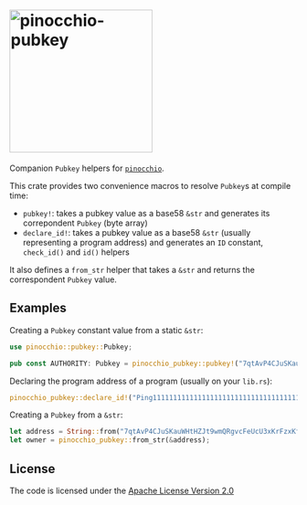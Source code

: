 # <img width="250" alt="pinocchio-pubkey" src="https://github.com/user-attachments/assets/de950d77-1f02-4d52-a2a8-fbf4029aa2dc"/>

Companion `Pubkey` helpers for [`pinocchio`](https://github.com/febo/pinocchio).

This crate provides two convenience macros to resolve `Pubkey`s at compile time:

* `pubkey!`: takes a pubkey value as a base58 `&str` and generates its correpondent `Pubkey` (byte array)
* `declare_id!`: takes a pubkey value as a base58 `&str` (usually representing a program address) and generates an `ID` constant, `check_id()` and `id()` helpers

It also defines a `from_str` helper that takes a `&str` and returns the correspondent `Pubkey` value.

## Examples

Creating a `Pubkey` constant value from a static `&str`:
```rust
use pinocchio::pubkey::Pubkey;

pub const AUTHORITY: Pubkey = pinocchio_pubkey::pubkey!("7qtAvP4CJuSKauWHtHZJt9wmQRgvcFeUcU3xKrFzxKf1");
```

Declaring the program address of a program (usually on your `lib.rs`):
```rust
pinocchio_pubkey::declare_id!("Ping111111111111111111111111111111111111111");
```

Creating a `Pubkey` from a `&str`:
```rust
let address = String::from("7qtAvP4CJuSKauWHtHZJt9wmQRgvcFeUcU3xKrFzxKf1");
let owner = pinocchio_pubkey::from_str(&address);
```

## License

The code is licensed under the [Apache License Version 2.0](../LICENSE)

